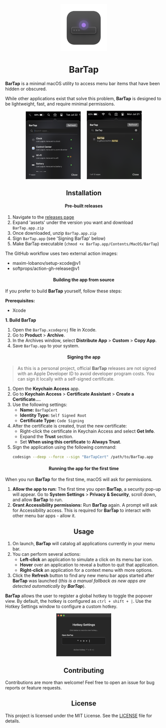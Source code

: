 <div align="center">
    <img src="BarTap/Assets.xcassets/AppIcon.appiconset/BarTap-AppIcon.png" width="150px"></img>
    <h1>BarTap</h1>
</div>

**BarTap** is a minimal macOS utility to access menu bar items that have been hidden or obscured.

While other applications exist that solve this problem, **BarTap** is designed to be lightweight, fast, and require minimal permissions.

<div align="center">
    <img src="Resources/BarTap.png" height="35%" width="35%"></img>
    &nbsp;&nbsp;&nbsp;
    <img src="Resources/BarTap-Search.png" height="35%" width="35%"></img>
</div>


<div align="center">
    <h2>Installation</h2>
</div>

<div align="center">
    <h4>Pre-built releases</h4>
</div>

1. Navigate to the [releases page](https://github.com/0xZDH/BarTap/releases)
2. Expand 'assets' under the version you want and download `BarTap.app.zip`
3. Once downloaded, unzip `BarTap.app.zip`
4. Sign `BarTap.app` (see 'Signing BarTap' below)
5. Make BarTap executable (`chmod +x BarTap.app/Contents/MacOS/BarTap`)

The GitHub workflow uses two external action images:

- maxim-lobanov/setup-xcode@v1
- softprops/action-gh-release@v1

<div align="center">
    <h4>Building the app from source</h4>
</div>

If you prefer to build **BarTap** yourself, follow these steps:

**Prerequisites:**
*   Xcode

**1. Build BarTap**
1.  Open the `BarTap.xcodeproj` file in Xcode.
2.  Go to **Product** > **Archive**.
3.  In the Archives window, select **Distribute App** > **Custom** > **Copy App**.
4.  Save `BarTap.app` to your system.

<div align="center">
    <h4>Signing the app</h4>
</div>

> As this is a personal project, official **BarTap** releases are not signed with an Apple Developer ID to avoid developer program costs. You can sign it locally with a self-signed certificate.

1.  Open the **Keychain Access** app.
2.  Go to **Keychain Access** > **Certificate Assistant** > **Create a Certificate...**.
3.  Use the following settings:
    *   **Name:** `BarTapCert`
    *   **Identity Type:** `Self Signed Root`
    *   **Certificate Type:** `Code Signing`
4.  After the certificate is created, trust the new certificate:
    *   Right-click the certificate in Keychain Access and select **Get Info**.
    *   Expand the **Trust** section.
    *   Set **When using this certificate** to **Always Trust**.
5.  Sign the application using the following command:
    ```sh
    codesign --deep --force --sign "BarTapCert" /path/to/BarTap.app
    ```

<div align="center">
    <h4>Running the app for the first time</h4>
</div>

When you run **BarTap** for the first time, macOS will ask for permissions.

1.  **Allow the app to run:** The first time you open **BarTap**, a security pop-up will appear. Go to **System Settings** > **Privacy & Security**, scroll down, and allow **BarTap** to run.
2.  **Grant Accessibility permissions:** Run **BarTap** again. A prompt will ask for Accessibility access. This is required for **BarTap** to interact with other menu bar apps - allow it.

<div align="center">
    <h2>Usage</h2>
</div>

1.  On launch, **BarTap** will catalog all applications currently in your menu bar.
2.  You can perform several actions:
    *   **Left-click** an application to simulate a click on its menu bar icon.
    *   **Hover** over an application to reveal a button to quit that application.
    *   **Right-click** an application for a context menu with more options.
3.  Click the **Refresh** button to find any new menu bar apps started after **BarTap** was launched (*this is a manual fallback as new apps are detected automatically by **BarTap***).

**BarTap** allows the user to register a global hotkey to toggle the popover view. By default, the hotkey is configured as `ctrl + shift + |`. Use the Hotkey Settings window to configure a custom hotkey.

<div align="center">
    <img src="Resources/BarTap-HotkeySettings.png" height="35%" width="35%"></img>
</div>


<div align="center">
    <h2>Contributing</h2>
</div>

Contributions are more than welcome! Feel free to open an issue for bug reports or feature requests.


<div align="center">
    <h2>License</h2>
</div>

This project is licensed under the MIT License. See the [LICENSE](LICENSE) file for details.
